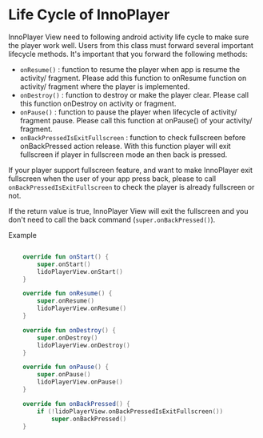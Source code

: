# Life Cycle of InnoPlayer

InnoPlayer View need to following android activity life cycle to make sure the player work well.
Users from this class must forward several important lifecycle methods. It's important that you forward the following methods:

* ``onResume()`` : function to resume the player when app is resume the activity/ fragment. Please add this function to onResume function on activity/ fragment where the player is implemented.
* ``onDestroy()`` : function to destroy or make the player clear. Please call this function onDestroy on activity or fragment.
* ``onPause()`` : function to pause the player when lifecycle of activity/ fragment pause. Please call this function at onPause() of your activity/ fragment.
* ``onBackPressedIsExitFullscreen`` : function to check fullscreen before onBackPressed action release. With this function player will exit fullscreen if player in fullscreen mode an then back is pressed.

If your player support fullscreen feature, and want to make InnoPlayer exit fullscreen when the user of your app press back, please to call ``onBackPressedIsExitFullscreen`` to check the player is already fullscreen or not.

If the return value is true, InnoPlayer View will exit the fullscreen and you  don't need to call the back command (``super.onBackPressed()``).

Example
```kotlin

    override fun onStart() {
        super.onStart()
        lidoPlayerView.onStart()
    }    

    override fun onResume() {
        super.onResume()
        lidoPlayerView.onResume()
    }

    override fun onDestroy() {
        super.onDestroy()
        lidoPlayerView.onDestroy()
    }

    override fun onPause() {
        super.onPause()
        lidoPlayerView.onPause()
    }

    override fun onBackPressed() {
        if (!lidoPlayerView.onBackPressedIsExitFullscreen())
            super.onBackPressed()
    }

```